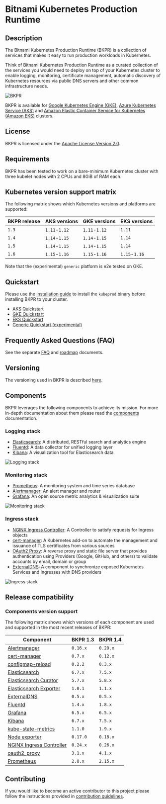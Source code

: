 # Bitnami Kubernetes Production Runtime

## Description

The Bitnami Kubernetes Production Runtime (BKPR) is a collection of services that makes it easy to run production workloads in Kubernetes.

Think of Bitnami Kubernetes Production Runtime as a curated collection of the services you would need to deploy on top of your Kubernetes cluster to enable logging, monitoring, certificate management, automatic discovery of Kubernetes resources via public DNS servers and other common infrastructure needs.

![BKPR](images/BKPR.png)

BKPR is available for [Google Kubernetes Engine (GKE)](https://cloud.google.com/kubernetes-engine), [Azure Kubernetes Service (AKS)](https://azure.microsoft.com/en-in/services/kubernetes-service/) and [Amazon Elastic Container Service for Kubernetes (Amazon EKS)](https://aws.amazon.com/eks/) clusters.

## License

BKPR is licensed under the [Apache License Version 2.0](LICENSE).

## Requirements

BKPR has been tested to work on a bare-minimum Kubernetes cluster with three kubelet nodes with 2 CPUs and 8GiB of RAM each.

## Kubernetes version support matrix

The following matrix shows which Kubernetes versions and platforms are supported:

| BKPR release |  AKS versions |  GKE versions |  EKS versions |
|--------------|---------------|---------------|---------------|
| `1.3`        | `1.11`-`1.12` | `1.11`-`1.12` | `1.11`        |
| `1.4`        | `1.14`-`1.15` | `1.14`-`1.15` | `1.14`        |
| `1.5`        | `1.14`-`1.15` | `1.14`-`1.15` | `1.14`        |
| `1.6`        | `1.15`-`1.16` | `1.15`-`1.16` | `1.15`-`1.16` |

Note that the (experimental) `generic` platform is e2e tested on GKE.

## Quickstart

Please use the [installation guide](docs/install.md) to install the `kubeprod` binary before installing BKPR to your cluster.

* [AKS Quickstart](docs/quickstart-aks.md)
* [GKE Quickstart](docs/quickstart-gke.md)
* [EKS Quickstart](docs/quickstart-eks.md)
* [Generic Quickstart (experimental)](docs/quickstart-generic.md)

## Frequently Asked Questions (FAQ)

See the separate [FAQ](docs/FAQ.md) and [roadmap](docs/roadmap.md) documents.

## Versioning

The versioning used in BKPR is described [here](docs/versioning.md).

## Components

BKPR leverages the following components to achieve its mission. For more in-depth documentation about them please read the [components](docs/components.md) documentation.

### Logging stack

* [Elasticsearch](docs/components.md#elasticsearch): A distributed, RESTful search and analytics engine
* [Fluentd](docs/components.md#fluentd): A data collector for unified logging layer
* [Kibana](docs/components.md#kibana): A visualization tool for Elasticsearch data

![Logging stack](docs/images/logging-stack.png)

### Monitoring stack

* [Prometheus](docs/components.md#prometheus): A monitoring system and time series database
* [Alertmanager](docs/components.md#alertmanager): An alert manager and router
* [Grafana](docs/components.md#grafana): An open source metric analytics & visualization suite

![Monitoring stack](docs/images/monitoring-stack.png)

### Ingress stack

* [NGINX Ingress Controller](docs/components.md#nginx-ingress-controller): A Controller to satisfy requests for Ingress objects
* [cert-manager](docs/components.md#cert-manager): A Kubernetes add-on to automate the management and issuance of TLS certificates from various sources
* [OAuth2 Proxy](docs/components.md#oauth2-proxy): A reverse proxy and static file server that provides authentication using Providers (Google, GitHub, and others) to validate accounts by email, domain or group
* [ExternalDNS](docs/components.md#externaldns): A component to synchronize exposed Kubernetes Services and Ingresses with DNS providers

![Ingress stack](docs/images/ingress-stack.png)

## Release compatibility

### Components version support

The following matrix shows which versions of each component are used and supported in the most recent releases of BKPR:

|                                              Component                                               | BKPR 1.3 | BKPR 1.4 |
|------------------------------------------------------------------------------------------------------|----------|----------|
| [Alertmanager](https://prometheus.io/docs/alerting/alertmanager/)                                    | `0.16.x` | `0.20.x` |
| [cert-manager](https://cert-manager.io/docs/)                                                        | `0.7.x`  | `0.12.x` |
| [configmap-reload](https://github.com/jimmidyson/configmap-reload)                                   | `0.2.2`  | `0.3.x`  |
| [Elasticsearch](https://www.elastic.co/products/elasticsearch)                                       | `6.7.x`  | `7.5.x`  |
| [Elasticsearch Curator](https://www.elastic.co/guide/en/elasticsearch/client/curator/5.8/about.html) | `5.7.x`  | `5.8.x`  |
| [Elasticsearch Exporter](https://github.com/justwatchcom/elasticsearch_exporter)                     | `1.0.1`  | `1.1.x`  |
| [ExternalDNS](https://github.com/kubernetes-sigs/external-dns)                                       | `0.5.x`  | `0.5.x`  |
| [Fluentd](https://www.fluentd.org/)                                                                  | `1.4.x`  | `1.8.x`  |
| [Grafana](https://grafana.com/)                                                                      | `6.5.x`  | `6.5.x`  |
| [Kibana](https://www.elastic.co/products/kibana)                                                     | `6.7.x`  | `7.5.x`  |
| [kube-state-metrics](https://github.com/kubernetes/kube-state-metrics)                               | `1.1.0`  | `1.9.x`  |
| [Node exporter](https://github.com/prometheus/node_exporter)                                         | `0.17.0` | `0.18.x` |
| [NGINX Ingress Controller](https://github.com/kubernetes/ingress-nginx)                              | `0.24.x` | `0.26.x` |
| [oauth2_proxy](https://github.com/pusher/oauth2_proxy)                                               | `3.1.x`  | `4.1.x`  |
| [Prometheus](https://prometheus.io/)                                                                 | `2.8.x`  | `2.15.x` |

## Contributing

If you would like to become an active contributor to this project please follow the instructions provided in [contribution guidelines](CONTRIBUTING.md).

